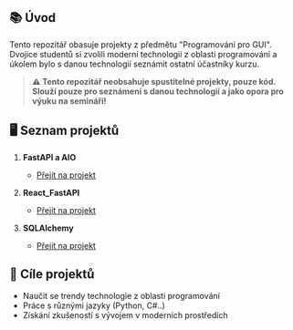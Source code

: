 ## 📚 Úvod

Tento repozitář obasuje projekty z předmětu "Programování pro GUI". 
Dvojice studentů si zvolili moderní technologii z oblasti programování a úkolem bylo s danou technologií seznámit ostatní účastníky kurzu.

> **⚠️ Tento repozitář neobsahuje spustitelné projekty, pouze kód. Slouží pouze pro seznámení s danou technologií a jako opora pro výuku na semináři!**

## 🖥️ Seznam projektů

1. **FastAPI a AIO**
   - [Přejít na projekt](./FastApi)

2. **React_FastAPI**
   - [Přejít na projekt](./React_FastAPI)

3. **SQLAlchemy**
   - [Přejít na projekt](./SQLAlchemy)

## 🎯 Cíle projektů

- Naučit se trendy technologie z oblasti programování
- Práce s různými jazyky (Python, C#..)
- Získání zkušeností s vývojem v moderních prostředích
